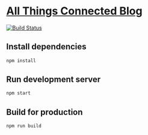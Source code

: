 # [All Things Connected Blog](https://asankan.info)

[![Build Status](https://travis-ci.org/asanka-x/allthingsconnected.svg?branch=master)](https://travis-ci.org/asanka-x/allthingsconnected)

## Install dependencies

```sh
npm install
```

## Run development server

```sh
npm start
```

## Build for production

```sh
npm run build
```
